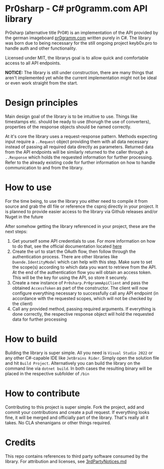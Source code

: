# Pr0sharp - C# pr0gramm.com API library
Pr0sharp (alternative title Pr0#) is an implementation of the API provided by the german imageboard [pr0gramm.com](https://pr0gramm.com) written purely in C#.
The library was born due to being necessary for the still ongoing project keyb0x.pro to handle auth and other functionality.

Licensed under MIT, the librarys goal is to allow quick and comfortable access to all API endpoints.

**NOTICE:** The library is still under construction, there are many things that aren't implemented yet while the current implementation might not be ideal or even work straight from the start.

# Design principles

Main design goal of the library is to be intuitive to use. Things like timestamps etc. should be ready to use (thorugh the use of converters), properties of the response objects should be named correctly.

At it's core the library uses a request-response pattern. Methods expecting input require a `..Request` object providing them with all data necessary instead of passing all required data directly as parameters. Returned data from the API endpoints will be similarly returned to the caller through a `..Response` which holds the requested information for further processing. Refer to the already existing code for further information on how to handle communication to and from the library.

# How to use

For the time being, to use the library you either need to compile it from source and grab the dll file or reference the csproj directly in your project.
It is planned to provide easier access to the library via Github releases and/or Nuget in the future

After somehow getting the library referenced in your project, these are the next steps:

1. Get yourself some API credentials to use. For more information on how to do that, see the official documentation located [here](https://github.com/pr0gramm-com/api-docs/blob/master/OAuth.md)
2. Create the url to start the OAuth flow, then follow through the authentication process. There are other libraries like `Duende.IdentityModel` which can help with this step. Make sure to set the scope(s) according to which data you want to retrieve from the API. At the end of the authentication flow you will obtain an access token. This will be the key for using the API, so store it securely.
3. Create a new instance of `Pr0sharp.Pr0grammApiClient` and pass the obtained `AccessToken` as part of the constructor. The client will now configure everything necessary to successfully call any API endpoint (in accordance with the requested scopes, which will not be checked by the client)
4. Call any provided method, passing required arguments. If everything is done correctly, the respective response object will hold the requested data for further processing

# How to build

Building the library is super simple. All you need is `Visual Studio 2022` or any other C#-capable IDE like `JetBrains Rider`.
Simply open the solution file and hit `Build Project`.
Alternatively you can build the library on the command line via `dotnet build`.
In both cases the resulting binary will be placed in the respective subfolder of `/bin`

# How to contribute

Contributing to this project is super simple. Fork the project, add and commit your contributions and create a pull request. If everything looks fine, it will be merged and officially part of the library.
That's really all it takes. No CLA shenanigans or other things required.

# Credits
This repo contains references to third party software consumed by the library. For attribution and licenses, see [3rdPartyNotices.md](/3rdPartyNotices.md)
